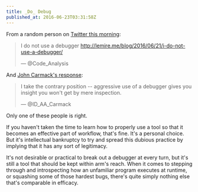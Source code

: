 ```yaml
---
title: _Do_ Debug
published_at: 2016-06-23T03:31:58Z
---
```


From a random person on [Twitter this morning][dont-debug]:

> I do not use a debugger <a href="http://lemire.me/blog/2016/06/21/i-do-not-use-a-debugger/" rel="nofollow">http://lemire.me/blog/2016/06/21/i-do-not-use-a-debugger/</a>
>
> &mdash; @Code\_Analysis

And [John Carmack's response][do-debug]:

> I take the contrary position -- aggressive use of a debugger gives you
> insight you won't get by mere inspection.
>
> &mdash; @ID\_AA\_Carmack

Only one of these people is right.

If you haven't taken the time to learn how to properly use a tool so that it
becomes an effective part of workflow, that's fine. It's a personal choice. But
it's intellectual bankruptcy to try and spread this dubious practice by
implying that it has any sort of legitimacy.

It's not desirable or practical to break out a debugger at every turn, but it's
still a tool that should be kept within arm's reach. When it comes to stepping
through and introspecting how an unfamiliar program executes at runtime, or
squashing some of those hardest bugs, there's quite simply nothing else that's
comparable in efficacy.

[do-debug]: https://twitter.com/ID_AA_Carmack/status/745638167068319744
[dont-debug]: https://twitter.com/Code_Analysis/status/745542120379809792
